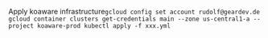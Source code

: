 Apply koaware infrastructure`gcloud config set account rudolf@geardev.de gcloud container clusters get-credentials main --zone us-central1-a --project koaware-prod kubectl apply -f xxx.yml`



